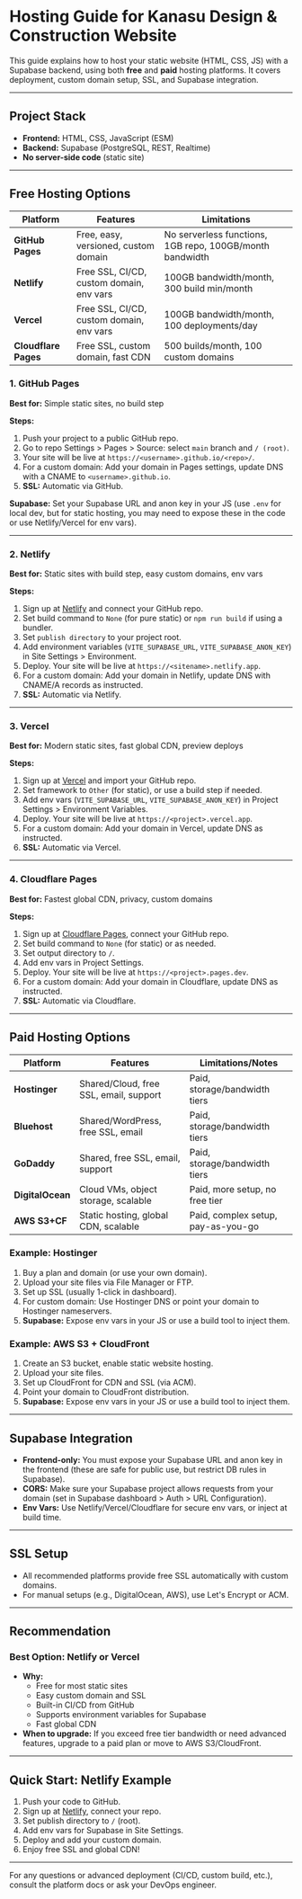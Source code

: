 # Hosting Guide for Kanasu Design & Construction Website

This guide explains how to host your static website (HTML, CSS, JS) with a Supabase backend, using both **free** and **paid** hosting platforms. It covers deployment, custom domain setup, SSL, and Supabase integration.

---

## Project Stack
- **Frontend:** HTML, CSS, JavaScript (ESM)
- **Backend:** Supabase (PostgreSQL, REST, Realtime)
- **No server-side code** (static site)

---

## Free Hosting Options

| Platform           | Features                              | Limitations                        |
|--------------------|---------------------------------------|------------------------------------|
| **GitHub Pages**   | Free, easy, versioned, custom domain  | No serverless functions, 1GB repo, 100GB/month bandwidth |
| **Netlify**        | Free SSL, CI/CD, custom domain, env vars | 100GB bandwidth/month, 300 build min/month |
| **Vercel**         | Free SSL, CI/CD, custom domain, env vars | 100GB bandwidth/month, 100 deployments/day |
| **Cloudflare Pages** | Free SSL, custom domain, fast CDN    | 500 builds/month, 100 custom domains |

### 1. GitHub Pages
**Best for:** Simple static sites, no build step

**Steps:**
1. Push your project to a public GitHub repo.
2. Go to repo Settings > Pages > Source: select `main` branch and `/ (root)`.
3. Your site will be live at `https://<username>.github.io/<repo>/`.
4. For a custom domain: Add your domain in Pages settings, update DNS with a CNAME to `<username>.github.io`.
5. **SSL:** Automatic via GitHub.

**Supabase:** Set your Supabase URL and anon key in your JS (use `.env` for local dev, but for static hosting, you may need to expose these in the code or use Netlify/Vercel for env vars).

---

### 2. Netlify
**Best for:** Static sites with build step, easy custom domains, env vars

**Steps:**
1. Sign up at [Netlify](https://netlify.com) and connect your GitHub repo.
2. Set build command to `None` (for pure static) or `npm run build` if using a bundler.
3. Set `publish directory` to your project root.
4. Add environment variables (`VITE_SUPABASE_URL`, `VITE_SUPABASE_ANON_KEY`) in Site Settings > Environment.
5. Deploy. Your site will be live at `https://<sitename>.netlify.app`.
6. For a custom domain: Add your domain in Netlify, update DNS with CNAME/A records as instructed.
7. **SSL:** Automatic via Netlify.

---

### 3. Vercel
**Best for:** Modern static sites, fast global CDN, preview deploys

**Steps:**
1. Sign up at [Vercel](https://vercel.com) and import your GitHub repo.
2. Set framework to `Other` (for static), or use a build step if needed.
3. Add env vars (`VITE_SUPABASE_URL`, `VITE_SUPABASE_ANON_KEY`) in Project Settings > Environment Variables.
4. Deploy. Your site will be live at `https://<project>.vercel.app`.
5. For a custom domain: Add your domain in Vercel, update DNS as instructed.
6. **SSL:** Automatic via Vercel.

---

### 4. Cloudflare Pages
**Best for:** Fastest global CDN, privacy, custom domains

**Steps:**
1. Sign up at [Cloudflare Pages](https://pages.cloudflare.com/), connect your GitHub repo.
2. Set build command to `None` (for static) or as needed.
3. Set output directory to `/`.
4. Add env vars in Project Settings.
5. Deploy. Your site will be live at `https://<project>.pages.dev`.
6. For a custom domain: Add your domain in Cloudflare, update DNS as instructed.
7. **SSL:** Automatic via Cloudflare.

---

## Paid Hosting Options

| Platform         | Features                                 | Limitations/Notes                  |
|------------------|------------------------------------------|------------------------------------|
| **Hostinger**    | Shared/Cloud, free SSL, email, support   | Paid, storage/bandwidth tiers      |
| **Bluehost**     | Shared/WordPress, free SSL, email        | Paid, storage/bandwidth tiers      |
| **GoDaddy**      | Shared, free SSL, email, support         | Paid, storage/bandwidth tiers      |
| **DigitalOcean** | Cloud VMs, object storage, scalable      | Paid, more setup, no free tier     |
| **AWS S3+CF**    | Static hosting, global CDN, scalable     | Paid, complex setup, pay-as-you-go |

### Example: Hostinger
1. Buy a plan and domain (or use your own domain).
2. Upload your site files via File Manager or FTP.
3. Set up SSL (usually 1-click in dashboard).
4. For custom domain: Use Hostinger DNS or point your domain to Hostinger nameservers.
5. **Supabase:** Expose env vars in your JS or use a build tool to inject them.

### Example: AWS S3 + CloudFront
1. Create an S3 bucket, enable static website hosting.
2. Upload your site files.
3. Set up CloudFront for CDN and SSL (via ACM).
4. Point your domain to CloudFront distribution.
5. **Supabase:** Expose env vars in your JS or use a build tool to inject them.

---

## Supabase Integration
- **Frontend-only:** You must expose your Supabase URL and anon key in the frontend (these are safe for public use, but restrict DB rules in Supabase).
- **CORS:** Make sure your Supabase project allows requests from your domain (set in Supabase dashboard > Auth > URL Configuration).
- **Env Vars:** Use Netlify/Vercel/Cloudflare for secure env vars, or inject at build time.

---

## SSL Setup
- All recommended platforms provide free SSL automatically with custom domains.
- For manual setups (e.g., DigitalOcean, AWS), use Let's Encrypt or ACM.

---

## Recommendation

### **Best Option: Netlify or Vercel**
- **Why:**
  - Free for most static sites
  - Easy custom domain and SSL
  - Built-in CI/CD from GitHub
  - Supports environment variables for Supabase
  - Fast global CDN
- **When to upgrade:** If you exceed free tier bandwidth or need advanced features, upgrade to a paid plan or move to AWS S3/CloudFront.

---

## Quick Start: Netlify Example
1. Push your code to GitHub.
2. Sign up at [Netlify](https://netlify.com), connect your repo.
3. Set publish directory to `/` (root).
4. Add env vars for Supabase in Site Settings.
5. Deploy and add your custom domain.
6. Enjoy free SSL and global CDN!

---

For any questions or advanced deployment (CI/CD, custom build, etc.), consult the platform docs or ask your DevOps engineer. 